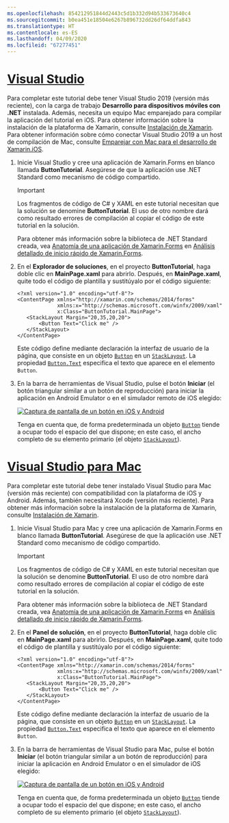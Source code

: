 ```yaml
---
ms.openlocfilehash: 854212951844d2443c5d1b332d94b533673640c4
ms.sourcegitcommit: b0ea451e18504e6267b896732dd26df64ddfa843
ms.translationtype: HT
ms.contentlocale: es-ES
ms.lasthandoff: 04/09/2020
ms.locfileid: "67277451"
---
```

# <a name="visual-studio"></a>[Visual Studio](#tab/vswin)

Para completar este tutorial debe tener Visual Studio 2019 (versión más reciente), con la carga de trabajo **Desarrollo para dispositivos móviles con .NET** instalada. Además, necesita un equipo Mac emparejado para compilar la aplicación del tutorial en iOS. Para obtener información sobre la instalación de la plataforma de Xamarin, consulte [Instalación de Xamarin](~/get-started/installation/index.md). Para obtener información sobre cómo conectar Visual Studio 2019 a un host de compilación de Mac, consulte [Emparejar con Mac para el desarrollo de Xamarin.iOS](~/ios/get-started/installation/windows/connecting-to-mac/index.md).

1. Inicie Visual Studio y cree una aplicación de Xamarin.Forms en blanco llamada **ButtonTutorial**. Asegúrese de que la aplicación use .NET Standard como mecanismo de código compartido.

    > [!IMPORTANT]
    > Los fragmentos de código de C# y XAML en este tutorial necesitan que la solución se denomine **ButtonTutorial**. El uso de otro nombre dará como resultado errores de compilación al copiar el código de este tutorial en la solución.

    Para obtener más información sobre la biblioteca de .NET Standard creada, vea [Anatomía de una aplicación de Xamarin.Forms](~/get-started/first-app/index.md) en [Análisis detallado de inicio rápido de Xamarin.Forms](~/get-started/first-app/index.md).

1. En el **Explorador de soluciones**, en el proyecto **ButtonTutorial**, haga doble clic en **MainPage.xaml** para abrirlo. Después, en **MainPage.xaml**, quite todo el código de plantilla y sustitúyalo por el código siguiente:

    ```xaml
    <?xml version="1.0" encoding="utf-8"?>    
    <ContentPage xmlns="http://xamarin.com/schemas/2014/forms"
                 xmlns:x="http://schemas.microsoft.com/winfx/2009/xaml"
                 x:Class="ButtonTutorial.MainPage">
       <StackLayout Margin="20,35,20,20">
           <Button Text="Click me" />
       </StackLayout>
    </ContentPage>
    ```

    Este código define mediante declaración la interfaz de usuario de la página, que consiste en un objeto [`Button`](xref:Xamarin.Forms.Button) en un [`StackLayout`](xref:Xamarin.Forms.StackLayout). La propiedad [`Button.Text`](xref:Xamarin.Forms.Button.Text) especifica el texto que aparece en el elemento `Button`.

1. En la barra de herramientas de Visual Studio, pulse el botón **Iniciar** (el botón triangular similar a un botón de reproducción) para iniciar la aplicación en Android Emulator o en el simulador remoto de iOS elegido:

    [![Captura de pantalla de un botón en iOS y Android](../images/create-button.png "Botón que contiene texto")](../images/create-button-large.png#lightbox "Botón que contiene texto")

    Tenga en cuenta que, de forma predeterminada un objeto [`Button`](xref:Xamarin.Forms.Button) tiende a ocupar todo el espacio del que dispone; en este caso, el ancho completo de su elemento primario (el objeto [`StackLayout`](xref:Xamarin.Forms.StackLayout)).

# <a name="visual-studio-for-mac"></a>[Visual Studio para Mac](#tab/vsmac)

Para completar este tutorial debe tener instalado Visual Studio para Mac (versión más reciente) con compatibilidad con la plataforma de iOS y Android. Además, también necesitará Xcode (versión más reciente). Para obtener más información sobre la instalación de la plataforma de Xamarin, consulte [Instalación de Xamarin](~/get-started/installation/index.md).

1. Inicie Visual Studio para Mac y cree una aplicación de Xamarin.Forms en blanco llamada **ButtonTutorial**. Asegúrese de que la aplicación use .NET Standard como mecanismo de código compartido.

    > [!IMPORTANT]
    > Los fragmentos de código de C# y XAML en este tutorial necesitan que la solución se denomine **ButtonTutorial**. El uso de otro nombre dará como resultado errores de compilación al copiar el código de este tutorial en la solución.

    Para obtener más información sobre la biblioteca de .NET Standard creada, vea [Anatomía de una aplicación de Xamarin.Forms](~/get-started/first-app/index.md) en [Análisis detallado de inicio rápido de Xamarin.Forms](~/get-started/first-app/index.md).

1. En el **Panel de solución**, en el proyecto **ButtonTutorial**, haga doble clic en **MainPage.xaml** para abrirlo. Después, en **MainPage.xaml**, quite todo el código de plantilla y sustitúyalo por el código siguiente:

    ```xaml
    <?xml version="1.0" encoding="utf-8"?>
    <ContentPage xmlns="http://xamarin.com/schemas/2014/forms"
                 xmlns:x="http://schemas.microsoft.com/winfx/2009/xaml"
                 x:Class="ButtonTutorial.MainPage">
       <StackLayout Margin="20,35,20,20">
           <Button Text="Click me" />
       </StackLayout>
    </ContentPage>
    ```

    Este código define mediante declaración la interfaz de usuario de la página, que consiste en un objeto [`Button`](xref:Xamarin.Forms.Button) en un [`StackLayout`](xref:Xamarin.Forms.StackLayout). La propiedad [`Button.Text`](xref:Xamarin.Forms.Button.Text) especifica el texto que aparece en el elemento `Button`.

1. En la barra de herramientas de Visual Studio para Mac, pulse el botón **Iniciar** (el botón triangular similar a un botón de reproducción) para iniciar la aplicación en Android Emulator o en el simulador de iOS elegido:

    [![Captura de pantalla de un botón en iOS y Android](../images/create-button.png "Botón que contiene texto")](../images/create-button-large.png#lightbox "Botón que contiene texto")

    Tenga en cuenta que, de forma predeterminada un objeto [`Button`](xref:Xamarin.Forms.Button) tiende a ocupar todo el espacio del que dispone; en este caso, el ancho completo de su elemento primario (el objeto [`StackLayout`](xref:Xamarin.Forms.StackLayout)).
